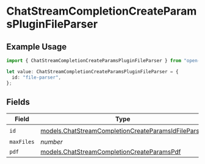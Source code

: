 # ChatStreamCompletionCreateParamsPluginFileParser

## Example Usage

```typescript
import { ChatStreamCompletionCreateParamsPluginFileParser } from "open-router/models";

let value: ChatStreamCompletionCreateParamsPluginFileParser = {
  id: "file-parser",
};
```

## Fields

| Field                                                                                                            | Type                                                                                                             | Required                                                                                                         | Description                                                                                                      |
| ---------------------------------------------------------------------------------------------------------------- | ---------------------------------------------------------------------------------------------------------------- | ---------------------------------------------------------------------------------------------------------------- | ---------------------------------------------------------------------------------------------------------------- |
| `id`                                                                                                             | [models.ChatStreamCompletionCreateParamsIdFileParser](../models/chatstreamcompletioncreateparamsidfileparser.md) | :heavy_check_mark:                                                                                               | N/A                                                                                                              |
| `maxFiles`                                                                                                       | *number*                                                                                                         | :heavy_minus_sign:                                                                                               | N/A                                                                                                              |
| `pdf`                                                                                                            | [models.ChatStreamCompletionCreateParamsPdf](../models/chatstreamcompletioncreateparamspdf.md)                   | :heavy_minus_sign:                                                                                               | N/A                                                                                                              |